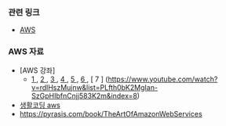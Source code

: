 ### 관련 링크
- [ AWS ](https://aws.amazon.com/ko/)

  
### AWS 자료
- [AWS 강좌]
  - [ 1 ](https://www.youtube.com/watch?v=JjiYqBl2328&list=PLfth0bK2MgIan-SzGpHIbfnCnjj583K2m&index=1)
  , [ 2 ](https://www.youtube.com/watch?v=s75iONF6XFw&list=PLfth0bK2MgIan-SzGpHIbfnCnjj583K2m&index=3)
  , [ 3 ](https://www.youtube.com/watch?v=tvwDDM-Y-qE&list=PLfth0bK2MgIan-SzGpHIbfnCnjj583K2m&index=4)
  , [ 4 ](https://www.youtube.com/watch?v=9nBq6PxDvp4&list=PLfth0bK2MgIan-SzGpHIbfnCnjj583K2m&index=5)
  , [ 5 ](https://www.youtube.com/watch?v=lcly_aIq1KI&list=PLfth0bK2MgIan-SzGpHIbfnCnjj583K2m&index=6)
, [ 6 ](https://www.youtube.com/watch?v=hb_4Tf6bAtY&list=PLfth0bK2MgIan-SzGpHIbfnCnjj583K2m&index=8)
, [ 7 ] (https://www.youtube.com/watch?v=rdlHszMujnw&list=PLfth0bK2MgIan-SzGpHIbfnCnjj583K2m&index=8)
- [생활코딩 aws](https://www.youtube.com/watch?v=JJSghRnWbag&list=PLuHgQVnccGMDNWIEgnXjaZ3jgbIo5zQGi)
- https://pyrasis.com/book/TheArtOfAmazonWebServices
